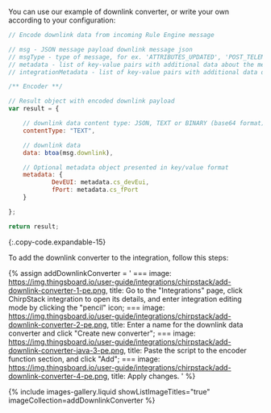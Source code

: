 You can use our example of downlink converter, or write your own according to your configuration:

```javascript
// Encode downlink data from incoming Rule Engine message

// msg - JSON message payload downlink message json
// msgType - type of message, for ex. 'ATTRIBUTES_UPDATED', 'POST_TELEMETRY_REQUEST', etc.
// metadata - list of key-value pairs with additional data about the message
// integrationMetadata - list of key-value pairs with additional data defined in Integration executing this converter

/** Encoder **/

// Result object with encoded downlink payload
var result = {

    // downlink data content type: JSON, TEXT or BINARY (base64 format)
    contentType: "TEXT",

    // downlink data
    data: btoa(msg.downlink),

    // Optional metadata object presented in key/value format
    metadata: {
            DevEUI: metadata.cs_devEui,
            fPort: metadata.cs_fPort
    }

};

return result;
```
{:.copy-code.expandable-15}

To add the downlink converter to the integration, follow this steps:

{% assign addDownlinkConverter = '
    ===
        image: https://img.thingsboard.io/user-guide/integrations/chirpstack/add-downlink-converter-1-pe.png,
        title: Go to the "Integrations" page, click ChirpStack integration to open its details, and enter integration editing mode by clicking the "pencil" icon;
    ===
        image: https://img.thingsboard.io/user-guide/integrations/chirpstack/add-downlink-converter-2-pe.png,
        title: Enter a name for the downlink data converter and click "Create new converter";
    ===
        image: https://img.thingsboard.io/user-guide/integrations/chirpstack/add-downlink-converter-java-3-pe.png,
        title: Paste the script to the encoder function section, and click "Add";
    ===
        image: https://img.thingsboard.io/user-guide/integrations/chirpstack/add-downlink-converter-4-pe.png,
        title: Apply changes.
'
%}

{% include images-gallery.liquid showListImageTitles="true" imageCollection=addDownlinkConverter %}